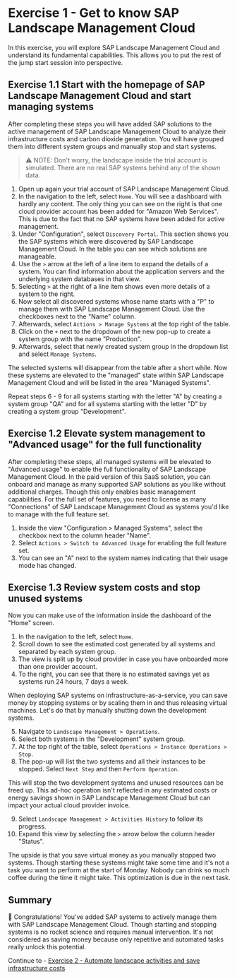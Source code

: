 # Exercise 1 - Get to know SAP Landscape Management Cloud

In this exercise, you will explore SAP Landscape Management Cloud and understand its fundamental capabilities. This allows you to put the rest of the jump start session into perspective.

## Exercise 1.1 Start with the homepage of SAP Landscape Management Cloud and start managing systems

After completing these steps you will have added SAP solutions to the active management of SAP Landscape Management Cloud to analyze their infrastructure costs and carbon dioxide generation. You will have grouped them into different system groups and manually stop and start systems.

> ⚠ NOTE: Don't worry, the landscape inside the trial account is simulated. There are no real SAP systems behind any of the shown data.

1. Open up again your trial account of SAP Landscape Management Cloud.
2. In the navigation to the left, select `Home`. You will see a dashboard with hardly any content. The only thing you can see on the right is that one cloud provider account has been added for "Amazon Web Services". This is due to the fact that no SAP systems have been added for active management.
3. Under "Configuration", select `Discovery Portal`. This section shows you the SAP systems which were discovered by SAP Landscape Management Cloud. In the table you can see which solutions are manageable. 
4. Use the `>` arrow at the left of a line item to expand the details of a system. You can find information about the application servers and the underlying system databases in that view. 
5. Selecting `>` at the right of a line item shows even more details of a system to the right.
6. Now select all discovered systems whose name starts with a "P" to manage them with SAP Landscape Management Cloud. Use the checkboxes next to the "Name" column.  
7. Afterwards, select `Actions > Manage Systems` at the top right of the table.
8. Click on the `+` next to the dropdown of the new pop-up to create a system group with the name "Production".
9. Afterwards, select that newly created system group in the dropdown list and select `Manage Systems`.

The selected systems will disappear from the table after a short while. Now these systems are elevated to the "managed" state within SAP Landscape Management Cloud and will be listed in the area "Managed Systems". 

Repeat steps 6 - 9 for all systems starting with the letter "A" by creating a system group "QA" and for all systems starting with the letter "D" by creating a system group "Development". 

## Exercise 1.2 Elevate system management to "Advanced usage" for the full functionality

After completing these steps, all managed systems will be elevated to "Advanced usage" to enable the full functionality of SAP Landscape Management Cloud. In the paid version of this SaaS solution, you can onboard and manage as many supported SAP solutions as you like without additional charges. Though this only enables basic management capabilities. For the full set of features, you need to license as many "Connections" of SAP Landscape Management Cloud as systems you'd like to manage with the full feature set. 

1. Inside the view "Configuration > Managed Systems", select the checkbox next to the column header "Name".
2. Select `Actions > Switch to Advanced Usage` for enabling the full feature set.
3. You can see an "A" next to the system names indicating that their usage mode has changed. 

## Exercise 1.3 Review system costs and stop unused systems

Now you can make use of the information inside the dashboard of the "Home" screen.

1. In the navigation to the left, select `Home`.
2. Scroll down to see the estimated cost generated by all systems and separated by each system group.
3. The view is split up by cloud provider in case you have onboarded more than one provider account. 
4. To the right, you can see that there is no estimated savings yet as systems run 24 hours, 7 days a week. 

When deploying SAP systems on infrastructure-as-a-service, you can save money by stopping systems or by scaling them in and thus releasing virtual machines. Let's do that by manually shutting down the development systems.

5. Navigate to `Landscape Management > Operations`. 
6. Select both systems in the "Development" system group.
7. At the top right of the table, select `Operations > Instance Operations > Stop`.
8. The pop-up will list the two systems and all their instances to be stopped. Select `Next Step` and then `Perform Operation`.

This will stop the two development systems and unused resources can be freed up. This ad-hoc operation isn't reflected in any estimated costs or energy savings shown in SAP Landscape Management Cloud but can impact your actual cloud provider invoice.

9. Select `Landscape Management > Activities History` to follow its progress. 
10. Expand this view by selecting the `>` arrow below the column header "Status".

The upside is that you save virtual money as you manually stopped two systems. Though starting these systems might take some time and it's not a task you want to perform at the start of Monday. Nobody can drink so much coffee during the time it might take. This optimization is due in the next task.

## Summary

🎉 Congratulations! You've added SAP systems to actively manage them with SAP Landscape Management Cloud. Though starting and stopping systems is no rocket science and requires manual intervention. It's not considered as saving money because only repetitive and automated tasks really unlock this potential.

Continue to - [Exercise 2 - Automate landscape activities and save infrastructure costs](../ex2/README.md)

